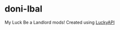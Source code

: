 # doni-lbal
My Luck Be a Landlord mods!
Created using [LuckyAPI](https://github.com/ValgoBoi/LuckyAPI)
